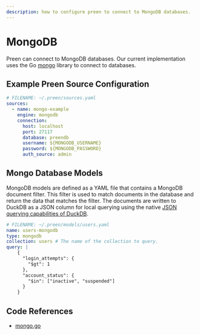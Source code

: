```yaml
---
description: how to configure preen to connect to MongoDB databases.
---
```


# MongoDB

Preen can connect to MongoDB databases. Our current implementation uses the Go [mongo](https://pkg.go.dev/go.mongodb.org/mongo-driver/mongo) library to connect to databases.

## Example Preen Source Configuration

```yaml
# FILENAME: ~/.preen/sources.yaml
sources:
  - name: mongo-example
    engine: mongodb
    connection:
      host: localhost
      port: 27117
      database: preendb
      username: ${MONGODB_USERNAME}
      password: ${MONGODB_PASSWORD}
      auth_source: admin
```

## Mongo Database Models

MongoDB models are defined as a YAML file that contains a MongoDB document filter. This filter is used to match documents in the database and return the data that matches the filter. The documents are written to DuckDB as a JSON column for local querying using the native [JSON querying capabilities of DuckDB](https://duckdb.org/docs/extensions/json.html).

```yaml
# FILENAME: ~/.preen/models/users.yaml
name: users-mongodb
type: mongodb
collection: users # The name of the collection to query.
query: |
    {
      "login_attempts": {
        "$gt": 1
      },
      "account_status": {
        "$in": ["inactive", "suspended"]
      }
    }
```

## Code References

- [mongo.go](https://github.com/preendata/preen/blob/main/internal/engine/mongo.go)
